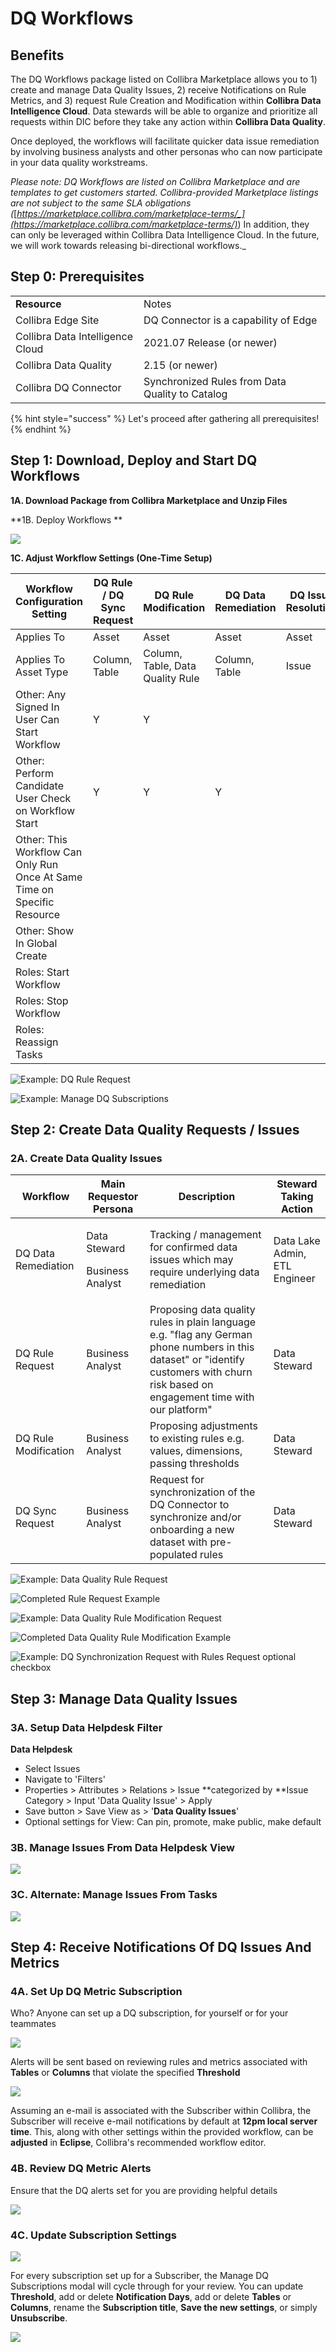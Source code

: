 # DQ Workflows

## Benefits <a href="#benefits" id="benefits"></a>

The DQ Workflows package listed on Collibra Marketplace allows you to 1) create and manage Data Quality Issues, 2) receive Notifications on Rule Metrics, and 3) request Rule Creation and Modification within **Collibra Data Intelligence Cloud**. Data stewards will be able to organize and prioritize all requests within DIC before they take any action within **Collibra Data Quality**.

Once deployed, the workflows will facilitate quicker data issue remediation by involving business analysts and other personas who can now participate in your data quality workstreams.

_Please note: DQ Workflows are listed on Collibra Marketplace and are templates to get customers started. Collibra-provided Marketplace listings are not subject to the same SLA obligations (_[_https://marketplace.collibra.com/marketplace-terms/_](https://marketplace.collibra.com/marketplace-terms/)_) In addition, they can only be leveraged within Collibra Data Intelligence Cloud. In the future, we will work towards releasing bi-directional workflows._

## Step 0: Prerequisites <a href="#step-0-prerequisites" id="step-0-prerequisites"></a>

|                                  |                                                 |
| -------------------------------- | ----------------------------------------------- |
| **Resource**                     | Notes                                           |
| Collibra Edge Site               | DQ Connector is a capability of Edge            |
| Collibra Data Intelligence Cloud | 2021.07 Release (or newer)                      |
| Collibra Data Quality            | 2.15 (or newer)                                 |
| Collibra DQ Connector            | Synchronized Rules from Data Quality to Catalog |

{% hint style="success" %}
Let's proceed after gathering all prerequisites!
{% endhint %}

## Step 1: Download, Deploy and Start DQ Workflows <a href="#step-1-create-and-configure-edge-and-dq-connector" id="step-1-create-and-configure-edge-and-dq-connector"></a>

**1A. Download Package from Collibra Marketplace and Unzip Files**

\*\*1B. Deploy Workflows \*\*

![](<../.gitbook/assets/image (68).png>)

**1C. Adjust Workflow Settings (One-Time Setup)**

| Workflow Configuration Setting                                           | DQ Rule / DQ Sync Request | DQ Rule Modification             | DQ Data Remediation | DQ Issue Resolution | Manage DQ Subscriptions | Notify of DQ Metrics |
| ------------------------------------------------------------------------ | ------------------------- | -------------------------------- | ------------------- | ------------------- | ----------------------- | -------------------- |
| Applies To                                                               | Asset                     | Asset                            | Asset               | Asset               | Global                  | Global               |
| Applies To Asset Type                                                    | Column, Table             | Column, Table, Data Quality Rule | Column, Table       | Issue               |                         |                      |
| Other: Any Signed In User Can Start Workflow                             | Y                         | Y                                |                     |                     | Y                       | Y                    |
| Other: Perform Candidate User Check on Workflow Start                    | Y                         | Y                                | Y                   |                     | Y                       | Y                    |
| Other: This Workflow Can Only Run Once At Same Time on Specific Resource |                           |                                  |                     |                     | Y                       | Y                    |
| Other: Show In Global Create                                             |                           |                                  |                     |                     | Y                       | Y                    |
| Roles: Start Workflow                                                    |                           |                                  |                     |                     | Sysadmin                | Sysadmin             |
| Roles: Stop Workflow                                                     |                           |                                  |                     |                     | Sysadmin                | Sysadmin             |
| Roles: Reassign Tasks                                                    |                           |                                  |                     |                     | Sysadmin                | Sysadmin             |

![Example: DQ Rule Request](<../.gitbook/assets/image (69).png>)

![Example: Manage DQ Subscriptions](<../.gitbook/assets/image (70).png>)

## **Step 2: Create Data Quality Requests / Issues**

### **2A. Create Data Quality Issues**

| Workflow             | Main Requestor Persona                     | Description                                                                                                                                                                            | Steward Taking Action         |
| -------------------- | ------------------------------------------ | -------------------------------------------------------------------------------------------------------------------------------------------------------------------------------------- | ----------------------------- |
| DQ Data Remediation  | <p>Data Steward</p><p>Business Analyst</p> | Tracking / management for confirmed data issues which may require underlying data remediation                                                                                          | Data Lake Admin, ETL Engineer |
| DQ Rule Request      | Business Analyst                           | Proposing data quality rules in plain language e.g. "flag any German phone numbers in this dataset" or "identify customers with churn risk based on engagement time with our platform" | Data Steward                  |
| DQ Rule Modification | Business Analyst                           | Proposing adjustments to existing rules e.g. values, dimensions, passing thresholds                                                                                                    | Data Steward                  |
| DQ Sync Request      | Business Analyst                           | Request for synchronization of the DQ Connector to synchronize and/or onboarding a new dataset with pre-populated rules                                                                | Data Steward                  |

![Example: Data Quality Rule Request](<../.gitbook/assets/image (155).png>)

![Completed Rule Request Example](<../.gitbook/assets/image (107).png>)

![Example: Data Quality Rule Modification Request](<../.gitbook/assets/image (142).png>)

![Completed Data Quality Rule Modification Example](<../.gitbook/assets/image (141).png>)

![Example: DQ Synchronization Request with Rules Request optional checkbox](<../.gitbook/assets/image (170).png>)

## Step 3: Manage Data Quality Issues

### 3A. Setup Data Helpdesk Filter

**Data Helpdesk**

* Select Issues
* Navigate to 'Filters'
* Properties > Attributes > Relations > Issue \*\*categorized by \*\*Issue Category > Input 'Data Quality Issue' > Apply
* Save button > Save View as > '**Data Quality Issues**'
* Optional settings for View: Can pin, promote, make public, make default

### 3B. Manage Issues From Data Helpdesk View

![](<../.gitbook/assets/image (71).png>)

### 3C. Alternate: Manage Issues From Tasks

![](<../.gitbook/assets/image (72).png>)

## Step 4: Receive Notifications Of DQ Issues And Metrics

### 4A. Set Up DQ Metric Subscription

Who? Anyone can set up a DQ subscription, for yourself or for your teammates

![](<../.gitbook/assets/image (168).png>)

Alerts will be sent based on reviewing rules and metrics associated with **Tables** or **Columns** that violate the specified **Threshold**

![](<../.gitbook/assets/image (117).png>)

Assuming an e-mail is associated with the Subscriber within Collibra, the Subscriber will receive e-mail notifications by default at **12pm local server time**. This, along with other settings within the provided workflow, can be **adjusted** in **Eclipse**, Collibra's recommended workflow editor.

### 4B. Review DQ Metric Alerts

Ensure that the DQ alerts set for you are providing helpful details

![](<../.gitbook/assets/image (150).png>)

### 4C. Update Subscription Settings

![](<../.gitbook/assets/image (133).png>)

For every subscription set up for a Subscriber, the Manage DQ Subscriptions modal will cycle through for your review. You can update **Threshold**, add or delete **Notification Days**, add or delete **Tables** or **Columns**, rename the **Subscription title**, **Save the new settings**, or simply **Unsubscribe**.

![](<../.gitbook/assets/image (123).png>)
